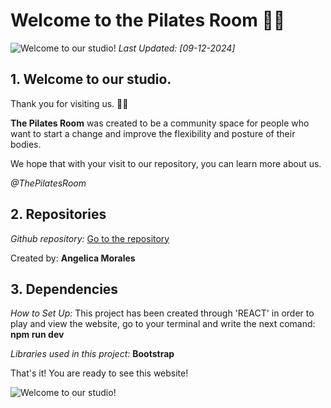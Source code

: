 # Welcome to the Pilates Room 🧘‍♂️

![Welcome to our studio!](/public/images/Frame%202.png)
_Last Updated: [09-12-2024]_

## 1. Welcome to our studio. 

Thank you for visiting us. 🧘‍♂️

**The Pilates Room** was created to be a community space for people who want to start a change and improve the flexibility and posture of their bodies.

We hope that with your visit to our repository, you can learn more about us. 

_@ThePilatesRoom_


## 2. Repositories 

_Github repository:_ [Go to the repository](https://github.com/AngelicaMorales555/A3_Pilates_Page_AM)

Created by: **Angelica Morales**

## 3. Dependencies

_How to Set Up:_ This project has been created through 'REACT' in order to play and view the website, go to your terminal and write the next comand: **npm run dev**

_Libraries used in this project:_ **Bootstrap** 

That's it! You are ready to see this website! 

![Welcome to our studio!](/public/images/studio2.jpg)



